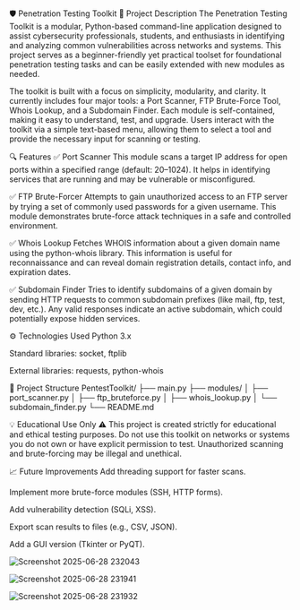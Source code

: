 🛡️ Penetration Testing Toolkit
📄 Project Description
The Penetration Testing Toolkit is a modular, Python-based command-line application designed to assist cybersecurity professionals, students, and enthusiasts in identifying and analyzing common vulnerabilities across networks and systems. This project serves as a beginner-friendly yet practical toolset for foundational penetration testing tasks and can be easily extended with new modules as needed.

The toolkit is built with a focus on simplicity, modularity, and clarity. It currently includes four major tools: a Port Scanner, FTP Brute-Force Tool, Whois Lookup, and a Subdomain Finder. Each module is self-contained, making it easy to understand, test, and upgrade. Users interact with the toolkit via a simple text-based menu, allowing them to select a tool and provide the necessary input for scanning or testing.

🔍 Features
✅ Port Scanner
This module scans a target IP address for open ports within a specified range (default: 20–1024). It helps in identifying services that are running and may be vulnerable or misconfigured.

✅ FTP Brute-Forcer
Attempts to gain unauthorized access to an FTP server by trying a set of commonly used passwords for a given username. This module demonstrates brute-force attack techniques in a safe and controlled environment.

✅ Whois Lookup
Fetches WHOIS information about a given domain name using the python-whois library. This information is useful for reconnaissance and can reveal domain registration details, contact info, and expiration dates.

✅ Subdomain Finder
Tries to identify subdomains of a given domain by sending HTTP requests to common subdomain prefixes (like mail, ftp, test, dev, etc.). Any valid responses indicate an active subdomain, which could potentially expose hidden services.

⚙️ Technologies Used
Python 3.x

Standard libraries: socket, ftplib

External libraries: requests, python-whois


📁 Project Structure
PentestToolkit/
├── main.py
├── modules/
│   ├── port_scanner.py
│   ├── ftp_bruteforce.py
│   ├── whois_lookup.py
│   └── subdomain_finder.py
└── README.md

💡 Educational Use Only
⚠️ This project is created strictly for educational and ethical testing purposes. 
Do not use this toolkit on networks or systems you do not own or have explicit permission to test. Unauthorized scanning and brute-forcing may be illegal and unethical.

📈 Future Improvements
Add threading support for faster scans.

Implement more brute-force modules (SSH, HTTP forms).

Add vulnerability detection (SQLi, XSS).

Export scan results to files (e.g., CSV, JSON).

Add a GUI version (Tkinter or PyQT).




![Screenshot 2025-06-28 232043](https://github.com/user-attachments/assets/8290a6c6-dcac-4428-9048-3231d634b34a)



![Screenshot 2025-06-28 231941](https://github.com/user-attachments/assets/f126f7de-1e44-4317-a818-46747359f1b4)



![Screenshot 2025-06-28 231932](https://github.com/user-attachments/assets/884f9a1c-67b5-45f8-a0d9-84cfe07ab034)
